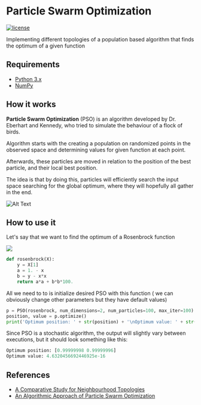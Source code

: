 
# Particle Swarm Optimization 

[![license](https://img.shields.io/github/license/ssttefann/PSO.svg)]()

Implementing different topologies of a population based algorithm that finds the optimum of a given function



## Requirements
- [Python 3.x](https://www.python.org/downloads/)
- [NumPy](https://numpy.org/)

## How it works

__Particle Swarm Optimization__ (PSO) is an algorithm developed by Dr. Eberhart and Kennedy, who tried to simulate the behaviour of a flock of birds.

Algorithm starts with the creating a population on randomized points in the observed space and determining values for given function at each point.

Afterwards, these particles are moved in relation to the position of the best particle, and their local best position.

The idea is that by doing this, particles will efficiently search the input space searching for the global optimum, where they will hopefully all gather in the end.


![Alt Text](https://upload.wikimedia.org/wikipedia/commons/e/ec/ParticleSwarmArrowsAnimation.gif)


## How to use it
Let's say that we want to find the optimum of a Rosenbrock function

<img src="https://math.aalto.fi/opetus/MatOhjelmistot/2018kevat/Heikki/Lecture4/html/minmax2dsolRosenbrock_01.png"/>

```python
def rosenbrock(X):  
    y = X[1]  
    a = 1. - x  
    b = y - x*x  
    return a*a + b*b*100.
```
All we need to to is initialize desired PSO with this function ( we can obviously change other parameters but they have default values)

```python
p = PSO(rosenbrock, num_dimensions=2, num_particles=100, max_iter=100)  
position, value = p.optimize()  
print('Optimum position: ' + str(position) + '\nOptimum value: ' + str(value))
```
Since PSO is a stochastic algorithm, the output will slightly vary between executions, but it should look something like this: 
```python
Optimum position: [0.99999998 0.99999996]
Optimum value: 4.6320456692446925e-16
```



## References
- [A Comparative Study for Neighbourhood Topologies](https://pdfs.semanticscholar.org/8c2b/95cec5adcb4c9d577d56f765b0d54175384c.pdf) 
- [An Algorithmic Approach of Particle Swarm Optimization](https://pdfs.semanticscholar.org/11b4/3fdcf2decc96a7521c2c62084502a5b6cac0.pdf)
